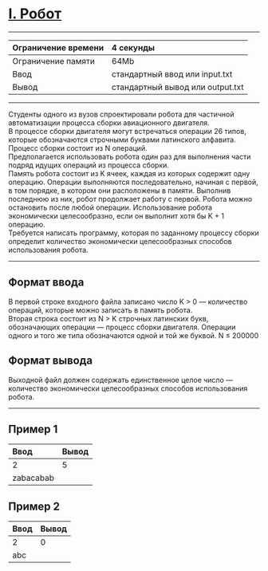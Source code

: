 # [I. Робот](https://contest.yandex.ru/contest/27794/problems/I/)

---
| Ограничение времени | 4 секунды |
| :--- | :--- |
| Ограничение памяти | 64Mb |
| Ввод | стандартный ввод или input.txt |
| Вывод | стандартный вывод или output.txt |
---
Студенты одного из вузов спроектировали робота для частичной автоматизации процесса сборки авиационного двигателя.  
В процессе сборки двигателя могут встречаться операции 26 типов, которые обозначаются строчными буквами латинского алфавита. Процесс сборки состоит из N операций.  
Предполагается использовать робота один раз для выполнения части подряд идущих операций из процесса сборки.  
Память робота состоит из K ячеек, каждая из которых содержит одну операцию. Операции выполняются последовательно, начиная с первой, в том порядке, в котором они расположены в памяти. Выполнив последнюю из них, робот продолжает работу с первой. Робота можно остановить после любой операции. Использование робота экономически целесообразно, если он выполнит хотя бы K + 1 операцию.  
Требуется написать программу, которая по заданному процессу сборки определит количество экономически целесообразных способов использования робота.

---
## Формат ввода
В первой строке входного файла записано число K > 0 — количество операций, которые можно записать в память робота.  
Вторая строка состоит из N > K строчных латинских букв, обозначающих операции — процесс сборки двигателя. Операции одного и того же типа обозначаются одной и той же буквой. N ≤ 200000

## Формат вывода
Выходной файл должен содержать единственное целое число — количество экономически целесообразных способов использования робота.

---
## Пример 1

| Ввод | Вывод |
| :--- | :--- |
| 2 | 5 |
| zabacabab |  |

## Пример 2

| Ввод | Вывод |
| :--- | :--- |
| 2 | 0 |
| abc |  |
